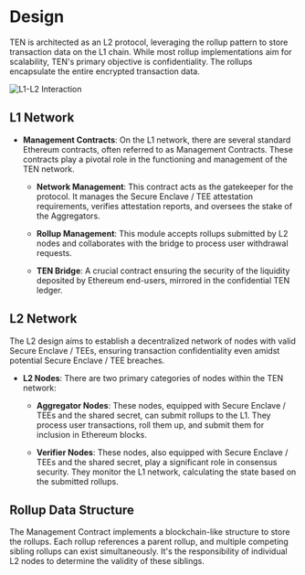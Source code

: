 # Design

TEN is architected as an L2 protocol, leveraging the rollup pattern to store transaction data on the L1 chain. While most rollup implementations aim for scalability, TEN's primary objective is confidentiality. The rollups encapsulate the entire encrypted transaction data.

![L1-L2 Interaction](/assets/images/l1-l2-interaction-c1e5b1835c5389a9beb36f7148db8d85.png)

## L1 Network[​](#l1-network "Direct link to L1 Network")

* **Management Contracts**: On the L1 network, there are several standard Ethereum contracts, often referred to as Management Contracts. These contracts play a pivotal role in the functioning and management of the TEN network.

  * **Network Management**: This contract acts as the gatekeeper for the protocol. It manages the Secure Enclave / TEE attestation requirements, verifies attestation reports, and oversees the stake of the Aggregators.

  * **Rollup Management**: This module accepts rollups submitted by L2 nodes and collaborates with the bridge to process user withdrawal requests.

  * **TEN Bridge**: A crucial contract ensuring the security of the liquidity deposited by Ethereum end-users, mirrored in the confidential TEN ledger.

## L2 Network[​](#l2-network "Direct link to L2 Network")

The L2 design aims to establish a decentralized network of nodes with valid Secure Enclave / TEEs, ensuring transaction confidentiality even amidst potential Secure Enclave / TEE breaches.

* **L2 Nodes**: There are two primary categories of nodes within the TEN network:

  * **Aggregator Nodes**: These nodes, equipped with Secure Enclave / TEEs and the shared secret, can submit rollups to the L1. They process user transactions, roll them up, and submit them for inclusion in Ethereum blocks.

  * **Verifier Nodes**: These nodes, also equipped with Secure Enclave / TEEs and the shared secret, play a significant role in consensus security. They monitor the L1 network, calculating the state based on the submitted rollups.

## Rollup Data Structure[​](#rollup-data-structure "Direct link to Rollup Data Structure")

The Management Contract implements a blockchain-like structure to store the rollups. Each rollup references a parent rollup, and multiple competing sibling rollups can exist simultaneously. It's the responsibility of individual L2 nodes to determine the validity of these siblings.
